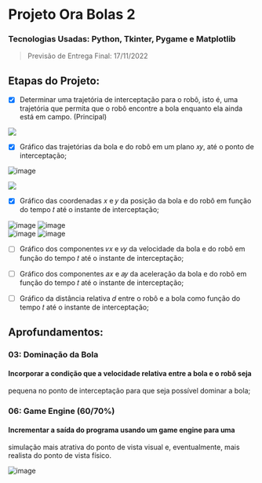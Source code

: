 # Projeto Ora Bolas 2

### Tecnologias Usadas: Python, Tkinter, Pygame e Matplotlib

> Previsão de Entrega Final: 17/11/2022

## Etapas do Projeto:

- [x] Determinar uma trajetória de interceptação para o robô,
isto é, uma trajetória que permita que o robô encontre a bola enquanto ela ainda
está em campo. (Principal)

![](https://i.imgur.com/DmIWSWL.png)

- [x] Gráfico das trajetórias da bola e do robô em um plano 𝑥𝑦, até o ponto de
interceptação;

![image](https://user-images.githubusercontent.com/105310866/192118139-559a0912-80ed-4f18-9402-5821db1f5176.png)

![](https://i.imgur.com/DmIWSWL.png)

- [x] Gráfico das coordenadas 𝑥 e 𝑦 da posição da bola e do robô em função do
tempo 𝑡 até o instante de interceptação;

![image](https://user-images.githubusercontent.com/105310866/192118156-4c4a25ca-fc0a-448c-bcc8-3804639ee9b0.png)
![image](https://user-images.githubusercontent.com/105310866/192118163-7b69b5b4-c9ec-4651-a412-f76c6570c20f.png)
<br>
![image](https://user-images.githubusercontent.com/105310866/192118192-aa6251dd-9548-4d2b-b740-fa83d54218e1.png)
![image](https://user-images.githubusercontent.com/105310866/192118200-46982472-2058-4cd5-b570-416da4ef898f.png)


- [ ] Gráfico dos componentes 𝑣𝑥 e 𝑣𝑦 da velocidade da bola e do robô em função
do tempo 𝑡 até o instante de interceptação;

- [ ] Gráfico dos componentes 𝑎𝑥 e 𝑎𝑦 da aceleração da bola e do robô em função
do tempo 𝑡 até o instante de interceptação;

- [ ] Gráfico da distância relativa 𝑑 entre o robô e a bola como função do tempo
𝑡 até o instante de interceptação;


## Aprofundamentos:

### 03: Dominação da Bola
#### Incorporar a condição que a velocidade relativa entre a bola e o robô seja
pequena no ponto de interceptação para que seja possível dominar a bola;

### 06: Game Engine (60/70%)
#### Incrementar a saída do programa usando um game engine para uma
simulação mais atrativa do ponto de vista visual e, eventualmente, mais
realista do ponto de vista físico. 

![image](https://user-images.githubusercontent.com/105310866/192118572-a4af91a9-ae76-4b6c-bd29-a7f5c79f0551.png)

